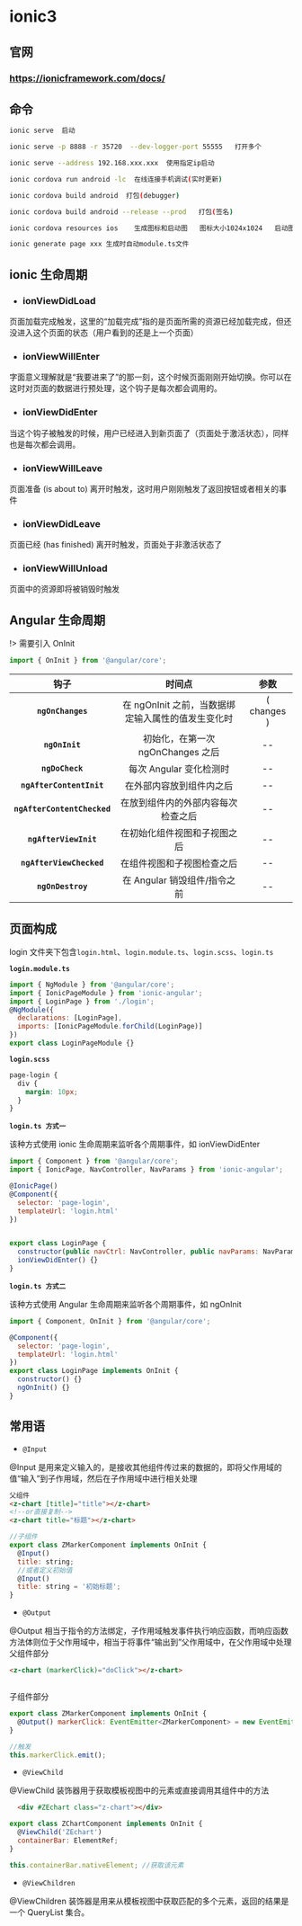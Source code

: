 # ionic3

## 官网

### https://ionicframework.com/docs/

## 命令

```bash
ionic serve  启动

ionic serve -p 8888 -r 35720  --dev-logger-port 55555   打开多个

ionic serve --address 192.168.xxx.xxx  使用指定ip启动

ionic cordova run android -lc  在线连接手机调试(实时更新)

ionic cordova build android  打包(debugger)

ionic cordova build android --release --prod   打包(签名)

ionic cordova resources ios    生成图标和启动图   图标大小1024x1024   启动图  2732x2732

ionic generate page xxx 生成时自动module.ts文件
```

## ionic 生命周期

- ### ionViewDidLoad

页面加载完成触发，这里的“加载完成”指的是页面所需的资源已经加载完成，但还没进入这个页面的状态（用户看到的还是上一个页面）

- ### ionViewWillEnter

字面意义理解就是“我要进来了”的那一刻，这个时候页面刚刚开始切换。你可以在这时对页面的数据进行预处理，这个钩子是每次都会调用的。

- ### ionViewDidEnter

当这个钩子被触发的时候，用户已经进入到新页面了（页面处于激活状态），同样也是每次都会调用。

- ### ionViewWillLeave

页面准备 (is about to) 离开时触发，这时用户刚刚触发了返回按钮或者相关的事件

- ### ionViewDidLeave

页面已经 (has finished) 离开时触发，页面处于非激活状态了

- ### ionViewWillUnload

页面中的资源即将被销毁时触发

## Angular 生命周期

!> 需要引入 OnInit

```js
import { OnInit } from '@angular/core';
```

|            钩子             |                       时间点                       |    参数     |
| :-------------------------: | :------------------------------------------------: | :---------: |
|      **`ngOnChanges`**      | 在 ngOnInit 之前，当数据绑定输入属性的值发生变化时 | ( changes ) |
|       **`ngOnInit`**        |         初始化，在第一次 ngOnChanges 之后          |     --      |
|       **`ngDoCheck`**       |              每次 Angular 变化检测时               |     --      |
|  **`ngAfterContentInit`**   |              在外部内容放到组件内之后              |     --      |
| **`ngAfterContentChecked`** |         在放到组件内的外部内容每次检查之后         |     --      |
|    **`ngAfterViewInit`**    |            在初始化组件视图和子视图之后            |     --      |
|  **`ngAfterViewChecked`**   |             在组件视图和子视图检查之后             |     --      |
|      **`ngOnDestroy`**      |            在 Angular 销毁组件/指令之前            |     --      |

## 页面构成

login 文件夹下包含`login.html`、`login.module.ts`、`login.scss`、`login.ts`

**`login.module.ts`**

```js
import { NgModule } from '@angular/core';
import { IonicPageModule } from 'ionic-angular';
import { LoginPage } from './login';
@NgModule({
  declarations: [LoginPage],
  imports: [IonicPageModule.forChild(LoginPage)]
})
export class LoginPageModule {}
```

**`login.scss`**

```css
page-login {
  div {
    margin: 10px;
  }
}
```

**`login.ts 方式一`**

该种方式使用 ionic 生命周期来监听各个周期事件，如 ionViewDidEnter

```js
import { Component } from '@angular/core';
import { IonicPage, NavController, NavParams } from 'ionic-angular';

@IonicPage()
@Component({
  selector: 'page-login',
  templateUrl: 'login.html'
})


export class LoginPage {
  constructor(public navCtrl: NavController, public navParams: NavParams) {}
  ionViewDidEnter() {}
}
```

**`login.ts 方式二`**

该种方式使用 Angular 生命周期来监听各个周期事件，如 ngOnInit

```js
import { Component, OnInit } from '@angular/core';

@Component({
  selector: 'page-login',
  templateUrl: 'login.html'
})
export class LoginPage implements OnInit {
  constructor() {}
  ngOnInit() {}
}
```

## 常用语

- `@Input`

@Input 是用来定义输入的，是接收其他组件传过来的数据的，即将父作用域的值“输入”到子作用域，然后在子作用域中进行相关处理

```html
父组件
<z-chart [title]="title"></z-chart>
<!--or直接复制-->
<z-chart title="标题"></z-chart>
```

```js
//子组件
export class ZMarkerComponent implements OnInit {
  @Input()
  title: string;
  //或者定义初始值
  @Input()
  title: string = '初始标题';
}
```

- `@Output`

@Output 相当于指令的方法绑定，子作用域触发事件执行响应函数，而响应函数方法体则位于父作用域中，相当于将事件“输出到”父作用域中，在父作用域中处理  
父组件部分

```html
<z-chart (markerClick)="doClick"></z-chart>
```

```js
```

子组件部分

```js
export class ZMarkerComponent implements OnInit {
  @Output() markerClick: EventEmitter<ZMarkerComponent> = new EventEmitter<ZMarkerComponent>();
}

//触发
this.markerClick.emit();
```

- `@ViewChild`

@ViewChild 装饰器用于获取模板视图中的元素或直接调用其组件中的方法

```html
  <div #ZEchart class="z-chart"></div>
```

```js
export class ZChartComponent implements OnInit {
  @ViewChild('ZEchart')
  containerBar: ElementRef;
}

this.containerBar.nativeElement; //获取该元素
```

- `@ViewChildren`

@ViewChildren 装饰器是用来从模板视图中获取匹配的多个元素，返回的结果是一个 QueryList 集合。
